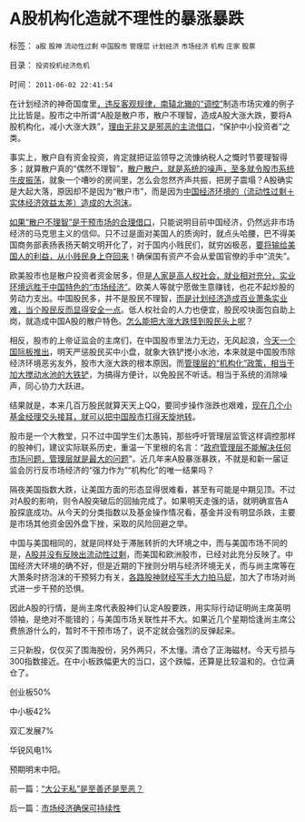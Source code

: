 # A股机构化造就不理性的暴涨暴跌

标签： `a股` `股神` `流动性过剩` `中国股市` `管理层` `计划经济` `市场经济` `机构` `庄家` `股票` 

目录： `投资投机经济危机`

时间： `2011-06-02 22:41:54`

在计划经济的神奇国度里[，违反客观规律，南辕北辙的“调控”](../../../2011/5/31/专家南辕北辙，饮鸩止渴的高论.md)制造市场灾难的例子比比皆是。股市之中所谓“A股是散户市，散户不理智，造成A股大涨大跌，要将A股机构化，减小大涨大跌”，[理由无非又是邪恶的主流借口](../../../2011/5/28/“好心办坏事”是邪恶的主流.md)，“保护中小投资者”之类。

事实上，散户自有资金投资，肯定就把证监领导之流慷纳税人之慨时节要理智得多；就算散户真的“偶然不理智”，[散户散户，就是系统的噪声，至多就令股市系统牛皮振荡](../../../2011/6/1/社会反馈的系统模型和动乱机理.md)，就象一个嘈吵的房间里，怎么会忽然齐声共振，把房子震塌？A股确实是大起大落，原因却不是因为“散户市”，而是因为[中国经济环境的（流动性过剩＋实体经济效益太差）造成的大泡沫](../../../2011/5/30/A股股价不高但似乎市盈率高的原因.md)。

[如果“散户不理智”是干预市场的合理借口](../../../2010/7/1/股评家骂散户，骂市场经济，骂创业板，骂买卖自愿.md)，只能说明目前中国经济，仍然远非市场经济的马克思主义的信仰。只不过是面对美国人的质询时，就点头哈腰，巴不得美国商务部表扬表扬天朝文明开化了，对于国内小贱民们，就穷凶极恶，[要将输给美国人的利益，从小贱民身上夺回来](../../../2007/9/2/外资饕餮国有银行改制疯赚10000亿.md)！确保国有资产不会从爱国官僚的手中“流失”。

欧美股市也是散户投资者资金居多，但是[人家是高人权社会，就业相对充分，实业环境远胜于中国特色的“市场经济”](../../../2011/5/11/生意好做自然房价暴跌，市盈率暴跌.md)。欧美人等就宁愿做生意赚钱，也花不起炒股的劳动力支出。中国股民多，并不是股民不理智，[而是计划经济造成百业萧条实业难，当个股民反而显得安全一点](../../../2009/11/6/炒股维持着中国社会的稳定.md)。低人权社会的人力也便宜，股民咬块面包自助上岗，就造成中国A股的散户特色。[怎么能把大涨大跌怪到股民头上呢](../../../2007/9/1/中国股市是一个形成最大差价为目的的波段行情的市场.md)？

相反，股市的上帝证监会的主席们，在中国股市里法力无边，无风起浪，[今天一个国际板推出](../../../2011/5/25/人民币国际板是“藏富于外，藏汇于外”.md)，明天严惩股民买中小盘，就象大铁铲搅小水池，本来就是中国股市除经济环境恶劣友外，股市大涨大跌的根本原因。而[管理层的“机构化”政策，相当于加大搅动水池的大铁铲](../../../2008/4/14/A股机构化造就了基金超级对倒打压能力.md)，为搞得方便计，以免股民不听话。相当于系统的消除噪声，同心协力大跃进。

结果就是，本来几百万股民就算天天上QQ，要同步操作涨跌也艰难，[现在几个小基金经理交头接耳，就可以把中国股市打得天旋地转](../../../2008/4/9/机构投资蓝筹泡沫股，是讲政治.md)。

股市是一个大教堂，只不过中国学生们太愚钝，那些呼吁管理层监管这样调控那样的股神们，建议实际联系历史，重温一下里根的名言：“[政府管理层不能解决任何市场问题，管理层就是最大的问题](../../../2009/7/21/科斯定理解读中国经济现象.md)”。近几年来A股暴涨暴跌，不就是和新一届证监会厉行反市场经济的“强力作为”“机构化”的唯一结果吗？

隔夜美国指数大跌，让美国方面的形态显得很难看，甚至有可能是中期见顶。不过对A股的影响，则令A股突破后的回抽完成了。如果明天走强的话，就明确宣告A股探底成功。从今天的分类指数以及基金操作情况看，基金并没有明显杀跌，主要是市场其他资金因外盘下挫，采取的风险回避之举。

中国与美国相同的，就是同样处于滞胀转折的大环境之中，而与美国市场不同的是，[A股并没有反映出流动性过剩](../../../2010/3/25/炒股风险大，不炒股风险更大.md)，而美国和欧洲股市，已经对此充分反映了。中国经济大环境的确不好，但是近期的下挫则分明与经济环境无关，而与尚主席等在大萧条时挤泡沫的干预努力有关，[各路股神财经写手大力拍马屁](../../../2011/5/26/技术分析本质上是玄学.md)，加大了市场对尚式进一步干预的恐惧。

因此A股的行情，是尚主席代表股神们认定A股要跌，用实际行动证明尚主席英明领袖，是绝对不能错的；与美国市场关联性并不大。如果近几个星期恰逢尚主席公费旅游什么的，暂时不干预市场了，说不定就会强烈的反弹起来。

三只新股，仅仅买了围海股份，另外两只，不太懂。清仓了正海磁材。今天亏损与300指数接近。在中小板跌幅更大的当口，这个跌幅，还算是比较温和的。仓位满仓了。

创业板50%

中小板42%

双汇发展7%

华锐风电1%

预期明末中阳。



前一篇：[“大公无私”是至善还是至恶？](../../../2011/6/1/“大公无私”是至善还是至恶？.md)

后一篇：[市场经济确保可持续性](../../../2011/6/2/市场经济确保可持续性.md)